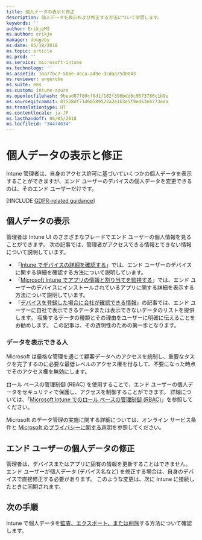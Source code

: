 ```yaml
---
title: 個人データの表示と修正
description: 個人データを表示および修正する方法について学習します。
keywords: ''
author: ErikjeMS
ms.author: erikje
manager: dougeby
ms.date: 05/18/2018
ms.topic: article
ms.prod: ''
ms.service: microsoft-intune
ms.technology: ''
ms.assetid: 1ba77bc7-505e-4eca-a49e-dcdaa75d0043
ms.reviewer: angerobe
ms.suite: ems
ms.custom: intune-azure
ms.openlocfilehash: 9bead87f80cf8d1f102f396bdd6c9573786c1b9e
ms.sourcegitcommit: 07528df71460589522a2e1b3e5f9ed63eb773eea
ms.translationtype: HT
ms.contentlocale: ja-JP
ms.lasthandoff: 06/05/2018
ms.locfileid: "34474634"
---
```

# <a name="view-and-correct-personal-data"></a>個人データの表示と修正

Intune 管理者は、自身のアクセス許可に基づいていくつかの個人データを表示することができますが、エンド ユーザーのデバイスの個人データを変更できるのは、そのエンド ユーザーだけです。

[!INCLUDE [GDPR-related guidance](./includes/gdpr-dsr-and-stp-note.md)]


## <a name="view-personal-data"></a>個人データの表示

管理者は Intune UI のさまざまなブレードでエンド ユーザーの個人情報を見ることができます。 次の記事では、管理者がアクセスできる情報とできない情報について説明しています。
- 「[Intune でデバイスの詳細を確認する](device-inventory.md)」では、エンド ユーザーのデバイスに関する詳細を確認する方法について説明しています。
- 「[Microsoft Intune でアプリの情報と割り当てを監視する](apps-monitor.md)」では、エンド ユーザーのデバイスにインストールされているアプリに関する詳細を表示する方法について説明しています。
- 「[デバイスを登録した場合に会社が確認できる情報](https://docs.microsoft.com/en-us/intune-user-help/what-info-can-your-company-see-when-you-enroll-your-device-in-intune)」の記事では、エンド ユーザーに自社で表示できるデータまたは表示できないデータのリストを提供します。 収集するデータの種類とその理由をユーザーに明確に伝えることをお勧めします。 この記事は、その透明性のための第一歩となります。

### <a name="who-can-view-the-data"></a>データを表示できる人

Microsoft は厳格な管理を通じて顧客データへのアクセスを統制し、重要なタスクを完了するのに必要な最低レベルのアクセス権を付与して、不要になった時点でそのアクセス権を無効にします。 

ロール ベースの管理制御 (RBAC) を使用することで、エンド ユーザーの個人データをセキュリティで保護し、アクセスを制御することができます。 詳細については、「[Microsoft Intune でのロール ベースの管理制御 (RBAC)](role-based-access-control.md)」を参照してください。

Microsoft のデータ管理の実施に関する詳細については、オンライン サービス条件と [Microsoft のプライバシーに関する声明](http://go.microsoft.com/fwlink/p/?linkid=131004&clcid=0x409)を参照してください。 

## <a name="correct-end-user-personal-data"></a>エンド ユーザーの個人データの修正

管理者は、デバイスまたはアプリに固有の情報を更新することはできません。 エンド ユーザーが個人データ (デバイス名など) を修正する場合は、自身のデバイスで直接修正する必要があります。 このような変更は、次に Intune に接続したときに同期されます。


## <a name="next-steps"></a>次の手順

Intune で個人データを[監査、エクスポート、または削除](privacy-data-audit-export-delete.md)する方法について確認します。
